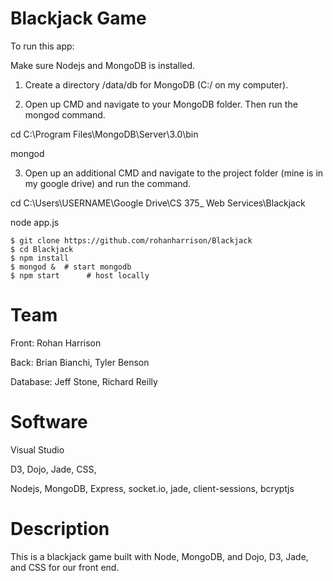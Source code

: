 # Blackjack Game
To run this app:

Make sure Nodejs and MongoDB is installed.

1. Create a directory /data/db for MongoDB (C:/ on my computer).

2. Open up CMD and navigate to your MongoDB folder. Then run the mongod command. 

cd C:\Program Files\MongoDB\Server\3.0\bin

mongod

3. Open up an additional CMD and navigate to the project folder (mine is in my google drive) and run the command.

cd C:\Users\USERNAME\Google Drive\CS 375_ Web Services\Blackjack

node app.js



```console
$ git clone https://github.com/rohanharrison/Blackjack
$ cd Blackjack
$ npm install
$ mongod &  # start mongodb
$ npm start      # host locally
```
# Team
Front: Rohan Harrison

Back: Brian Bianchi, Tyler Benson

Database: Jeff Stone, Richard Reilly


# Software
Visual Studio 

D3, Dojo, Jade, CSS,

Nodejs, MongoDB, Express, socket.io, jade, client-sessions, bcryptjs


# Description

This is a blackjack game built with Node, MongoDB, and Dojo, D3, Jade, and CSS for our front end.
